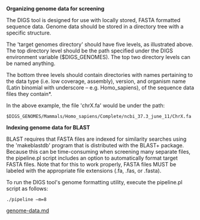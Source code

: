 **Organizing genome data for screening**

The DIGS tool is designed for use with locally stored, FASTA formatted sequence data. Genome data should be stored in a directory tree with a specific structure. 



The 'target genomes directory' should have five levels, as illustrated above. The top directory level should be the path specified under the DIGS environment variable ($DIGS_GENOMES). The top two directory levels can be named anything. 

The bottom three levels should contain directories with names pertaining to the data type (i.e. low coverage, assembly), version, and organism name (Latin binomial with underscore – e.g. Homo_sapiens), of the sequence data files they contain*.

In the above example, the file 'chrX.fa' would be under the path:
```
$DIGS_GENOMES/Mammals/Homo_sapiens/Complete/ncbi_37.3_june_11/ChrX.fa
```

**Indexing genome data for BLAST**

BLAST requires that FASTA files are indexed for similarity searches using the 'makeblastdb' program that is distributed with the BLAST+ package. Because this can be time-consuming when screening many separate files, the pipeline.pl script includes an option to automatically format target FASTA files. Note that for this to work properly, FASTA files MUST be labeled with the appropriate file extensions (.fa, .fas, or .fasta).

To run the DIGS tool's genome formatting utility, execute the pipeline.pl script as follows:

```
./pipeline –m=8
```


[genome-data.md](https://github.com/giffordlabcvr/DIGS-tool/files/15422633/genome-data.md)
